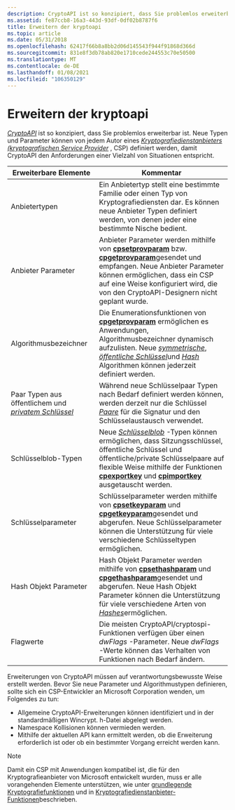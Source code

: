 ```yaml
---
description: CryptoAPI ist so konzipiert, dass Sie problemlos erweiterbar ist. Neue Typen und Parameter können von jedem Autor eines Kryptografiedienstanbieters (kryptografischen Service Provider, CSP) definiert werden, damit CryptoAPI den Anforderungen einer Vielzahl von Situationen entspricht.
ms.assetid: fe87ccb8-16a3-443d-93df-0df02b8787f6
title: Erweitern der kryptoapi
ms.topic: article
ms.date: 05/31/2018
ms.openlocfilehash: 62417f66b8a8bb2d06d145543f944f91868d366d
ms.sourcegitcommit: 831e8f3db78ab820e1710cede244553c70e50500
ms.translationtype: MT
ms.contentlocale: de-DE
ms.lasthandoff: 01/08/2021
ms.locfileid: "106350129"
---
```

# <a name="extending-cryptoapi"></a>Erweitern der kryptoapi

[*CryptoAPI*](../secgloss/c-gly.md) ist so konzipiert, dass Sie problemlos erweiterbar ist. Neue Typen und Parameter können von jedem Autor eines [*Kryptografiedienstanbieters (kryptografischen Service Provider*](../secgloss/c-gly.md) , CSP) definiert werden, damit CryptoAPI den Anforderungen einer Vielzahl von Situationen entspricht.



| Erweiterbare Elemente                                                                                                 | Kommentar                                                                                                                                                                                                                                                                                                                                                                                                                                                   |
|------------------------------------------------------------------------------------------------------------------|-----------------------------------------------------------------------------------------------------------------------------------------------------------------------------------------------------------------------------------------------------------------------------------------------------------------------------------------------------------------------------------------------------------------------------------------------------------|
| Anbietertypen<br/>                                                                                        | Ein Anbietertyp stellt eine bestimmte Familie oder einen Typ von Kryptografiediensten dar. Es können neue Anbieter Typen definiert werden, von denen jeder eine bestimmte Nische bedient.<br/>                                                                                                                                                                                                                                                                                          |
| Anbieter Parameter<br/>                                                                                   | Anbieter Parameter werden mithilfe von [**cpsetprovparam**](https://www.bing.com/search?q=**CPSetProvParam**) bzw. [**cpgetprovparam**](https://www.bing.com/search?q=**CPGetProvParam**)gesendet und empfangen. Neue Anbieter Parameter können ermöglichen, dass ein CSP auf eine Weise konfiguriert wird, die von den CryptoAPI-Designern nicht geplant wurde.<br/>                                                                                                                                                                 |
| Algorithmusbezeichner<br/>                                                                                 | Die Enumerationsfunktionen von [**cpgetprovparam**](https://www.bing.com/search?q=**CPGetProvParam**) ermöglichen es Anwendungen, Algorithmusbezeichner dynamisch aufzulisten. Neue [*symmetrische*](../secgloss/s-gly.md), [*öffentliche Schlüssel*](../secgloss/p-gly.md)und [*Hash*](../secgloss/h-gly.md) Algorithmen können jederzeit definiert werden.<br/> |
| Paar Typen aus öffentlichem und [*privatem Schlüssel*](../secgloss/p-gly.md)<br/> | Während neue Schlüsselpaar Typen nach Bedarf definiert werden können, werden derzeit nur die Schlüssel [*Paare*](../secgloss/e-gly.md) für die Signatur und den Schlüsselaustausch verwendet.<br/>                                                                                                                                                                                                                                           |
| Schlüsselblob-Typen<br/>                                                                                        | Neue [*Schlüsselblob*](../secgloss/b-gly.md) -Typen können ermöglichen, dass Sitzungsschlüssel, öffentliche Schlüssel und öffentliche/private Schlüsselpaare auf flexible Weise mithilfe der Funktionen [**cpexportkey**](https://www.bing.com/search?q=**CPExportKey**) und [**cpimportkey**](https://www.bing.com/search?q=**CPImportKey**) ausgetauscht werden.<br/>                                                                                                                                            |
| Schlüsselparameter<br/>                                                                                        | Schlüsselparameter werden mithilfe von [**cpsetkeyparam**](https://www.bing.com/search?q=**CPSetKeyParam**) und [**cpgetkeyparam**](https://www.bing.com/search?q=**CPGetKeyParam**)gesendet und abgerufen. Neue Schlüsselparameter können die Unterstützung für viele verschiedene Schlüsseltypen ermöglichen.<br/>                                                                                                                                                                                                                         |
| Hash Objekt Parameter<br/>                                                                                | Hash Objekt Parameter werden mithilfe von [**cpsethashparam**](https://www.bing.com/search?q=**CPSetHashParam**) und [**cpgethashparam**](https://www.bing.com/search?q=**CPGetHashParam**)gesendet und abgerufen. Neue Hash Objekt Parameter können die Unterstützung für viele verschiedene Arten von [*Hashes*](../secgloss/h-gly.md)ermöglichen.<br/>                                                                                                                                         |
| Flagwerte<br/>                                                                                           | Die meisten CryptoAPI/cryptospi-Funktionen verfügen über einen *dwFlags* -Parameter. Neue *dwFlags* -Werte können das Verhalten von Funktionen nach Bedarf ändern.<br/>                                                                                                                                                                                                                                                                                                       |



 

Erweiterungen von CryptoAPI müssen auf verantwortungsbewusste Weise erstellt werden. Bevor Sie neue Parameter und Algorithmustypen definieren, sollte sich ein CSP-Entwickler an Microsoft Corporation wenden, um Folgendes zu tun:

-   Allgemeine CryptoAPI-Erweiterungen können identifiziert und in der standardmäßigen Wincrypt. h-Datei abgelegt werden.
-   Namespace Kollisionen können vermieden werden.
-   Mithilfe der aktuellen API kann ermittelt werden, ob die Erweiterung erforderlich ist oder ob ein bestimmter Vorgang erreicht werden kann.

> [!Note]  
> Damit ein CSP mit Anwendungen kompatibel ist, die für den Kryptografieanbieter von Microsoft entwickelt wurden, muss er alle vorangehenden Elemente unterstützen, wie unter [grundlegende Kryptografiefunktionen](cryptography-functions.md) und in [Kryptografiedienstanbieter-Funktionen](cryptography-functions.md)beschrieben.

 

 

 
